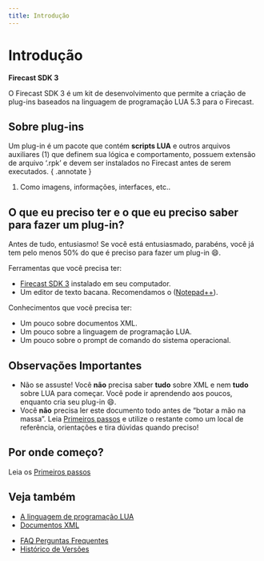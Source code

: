 ```yaml
---
title: Introdução
---
```

# Introdução
**Firecast SDK 3**

O Firecast SDK 3 é um kit de desenvolvimento que permite a criação de plug-ins baseados na linguagem de programação LUA 5.3 para o Firecast.

## Sobre plug-ins

Um plug-in é um pacote que contém **scripts LUA** e outros arquivos auxiliares (1) que definem sua lógica e comportamento, possuem extensão de arquivo ‘.rpk’ e devem ser instalados no Firecast antes de serem executados. { .annotate }

1. Como imagens, informações, interfaces, etc..
## O que eu preciso ter e o que eu preciso saber para fazer um plug-in?

Antes de tudo, entusiasmo\! Se você está entusiasmado, parabéns, você já tem pelo menos 50% do que é preciso para fazer um plug-in :smile:.

Ferramentas que você precisa ter:

* [Firecast SDK 3](https://firecast.app/para-programadores/) instalado em seu computador.
* Um editor de texto bacana. Recomendamos o ([Notepad++](http://notepad-plus-plus.org/)).

Conhecimentos que você precisa ter:

* Um pouco sobre documentos XML.
* Um pouco sobre a linguagem de programação LUA.
* Um pouco sobre o prompt de comando do sistema operacional.

## Observações Importantes

* Não se assuste\! Você **não** precisa saber **tudo** sobre XML e nem **tudo** sobre LUA para começar. Você pode ir aprendendo aos poucos, enquanto cria seu plug-in :smile:.
* Você **não** precisa ler este documento todo antes de “botar a mão na massa”. Leia [Primeiros passos](Primeirospassos.md) e utilize o restante como um local de referência, orientações e tira dúvidas quando preciso\!

## Por onde começo?

Leia os [Primeiros passos](Primeirospassos.md)

## Veja também


  * [A linguagem de programação LUA](AlinguagemdeprogramacaoLUA.md)
  * [Documentos XML](DocumentosXML.md)
  - [FAQ Perguntas Frequentes](FAQPerguntasFrequentes.md)
  - [Histórico de Versões](HistoricodeVersoes.md)